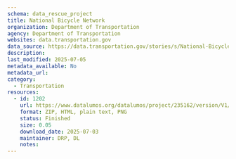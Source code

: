 ```yaml
---
schema: data_rescue_project 
title: National Bicycle Network
organization: Department of Transportation
agency: Department of Transportation
websites: data.transportation.gov
data_source: https://data.transportation.gov/stories/s/National-Bicycle-Network/88zh-3rqb/
description: 
last_modified: 2025-07-05
metadata_available: No
metadata_url: 
category:
  - Transportation 
resources:
  - id: 1202
    url: https://www.datalumos.org/datalumos/project/235162/version/V1/view
    format: ZIP, HTML, plain text, PNG
    status: Finished
    size: 0.05
    download_date: 2025-07-03
    maintainer: DRP, DL
    notes: 
---
```

